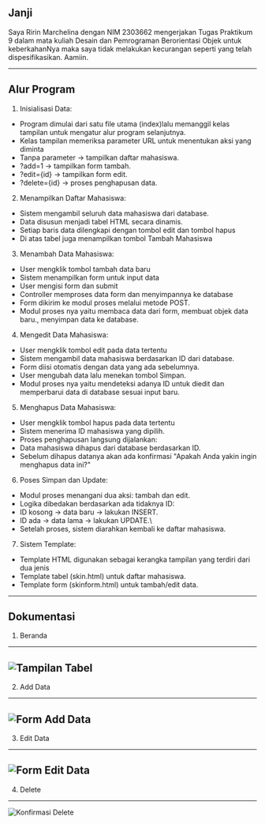 Janji
---
Saya Ririn Marchelina dengan NIM 2303662 mengerjakan Tugas Praktikum 9 dalam mata kuliah Desain dan Pemrograman Berorientasi Objek untuk keberkahanNya maka saya tidak melakukan kecurangan seperti yang telah dispesifikasikan. Aamiin.

---
Alur Program
---
1. Inisialisasi Data:
- Program dimulai dari satu file utama (index)lalu memanggil kelas tampilan untuk mengatur alur program selanjutnya.
- Kelas tampilan memeriksa parameter URL untuk menentukan aksi yang diminta
- Tanpa parameter → tampilkan daftar mahasiswa.
- ?add=1 → tampilkan form tambah.
- ?edit={id} → tampilkan form edit.
- ?delete={id} → proses penghapusan data.
2. Menampilkan Daftar Mahasiswa:
- Sistem mengambil seluruh data mahasiswa dari database.
- Data disusun menjadi tabel HTML secara dinamis.
- Setiap baris data dilengkapi dengan tombol edit dan tombol hapus
- Di atas tabel juga menampilkan tombol Tambah Mahasiswa
3. Menambah Data Mahasiswa:
- User mengklik tombol tambah data baru
- Sistem menampilkan form untuk input data
- User mengisi form dan submit
- Controller memproses data form dan menyimpannya ke database
- Form dikirim ke modul proses melalui metode POST.
- Modul proses nya yaitu membaca data dari form, membuat objek data baru., menyimpan data ke database.
4. Mengedit Data Mahasiswa:
- User mengklik tombol edit pada data tertentu
- Sistem mengambil data mahasiswa berdasarkan ID dari database.
- Form diisi otomatis dengan data yang ada sebelumnya.
- User mengubah data lalu menekan tombol Simpan.
- Modul proses nya yaitu mendeteksi adanya ID untuk diedit dan memperbarui data di database sesuai input baru.
5. Menghapus Data Mahasiswa:
- User mengklik tombol hapus pada data tertentu
- Sistem menerima ID mahasiswa yang dipilih.
- Proses penghapusan langsung dijalankan:
- Data mahasiswa dihapus dari database berdasarkan ID.
- Sebelum dihapus datanya akan ada konfirmasi "Apakah Anda yakin ingin menghapus data ini?"
6. Poses Simpan dan Update:
- Modul proses menangani dua aksi: tambah dan edit.
- Logika dibedakan berdasarkan ada tidaknya ID:
- ID kosong → data baru → lakukan INSERT.
- ID ada → data lama → lakukan UPDATE.\
- Setelah proses, sistem diarahkan kembali ke daftar mahasiswa.
7. Sistem Template:
- Template HTML digunakan sebagai kerangka tampilan yang terdiri dari dua jenis
- Template tabel (skin.html) untuk daftar mahasiswa.
- Template form (skinform.html) untuk tambah/edit data.

---
Dokumentasi
---
1. Beranda
---
![Tampilan Tabel](https://github.com/user-attachments/assets/3852a14b-c56f-43ff-b6e2-7734d294a421)
---
2. Add Data
---
![Form Add Data](https://github.com/user-attachments/assets/f60c5d9a-7880-4ea1-8f8e-aa8d1269b583)
---
3. Edit Data
---
![Form Edit Data](https://github.com/user-attachments/assets/782b768e-3d3c-49e6-9acb-1a409ca5ed38)
---
4. Delete
---
![Konfirmasi Delete](https://github.com/user-attachments/assets/4d989ee8-b899-41a7-98f3-e263da43bba0)




